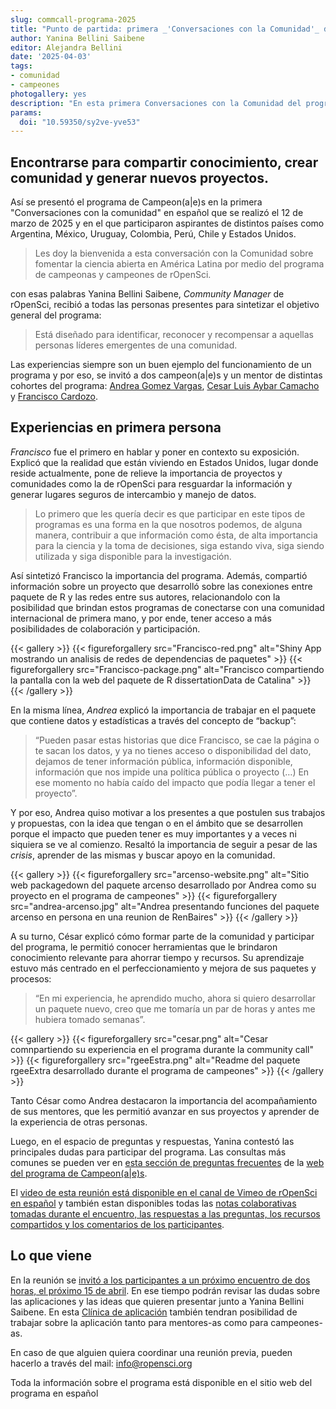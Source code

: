 ```yaml
---
slug: commcall-programa-2025
title: "Punto de partida: primera _'Conversaciones con la Comunidad'_ del programa de Campeon(a|e)s en español"
author: Yanina Bellini Saibene
editor: Alejandra Bellini
date: '2025-04-03'
tags:
- comunidad
- campeones
photogallery: yes
description: "En esta primera Conversaciones con la Comunidad del programa de Campeon(a|e)s en español, compartimos las experiencias de participantes latinoamericanos del programa."
params:
  doi: "10.59350/sy2ve-yve53"
---
```


## Encontrarse para compartir conocimiento, crear comunidad y generar nuevos proyectos. 

Así se presentó el programa de Campeon(a|e)s en la primera "Conversaciones con la comunidad" en español que se realizó el 12 de marzo de 2025 y en el que participaron aspirantes de distintos países como Argentina, México, Uruguay, Colombia, Perú, Chile y Estados Unidos.

> Les doy la bienvenida a esta conversación con la Comunidad sobre fomentar la ciencia abierta en América Latina por medio del programa de campeonas y campeones de rOpenSci.

con esas palabras Yanina Bellini Saibene, _Community Manager_ de rOpenSci, recibió a todas las personas presentes para sintetizar el objetivo general del programa: 

> Está diseñado para identificar, reconocer y recompensar a aquellas personas líderes emergentes de una comunidad.

Las experiencias siempre son un buen ejemplo del funcionamiento de un programa y por eso, se invitó a dos campeon(a|e)s y un mentor de distintas cohortes del programa: [Andrea Gomez Vargas](/es/author/andrea-gomez-vargas/), [Cesar Luis Aybar Camacho](/es/author/cesar-luis-aybar-camacho/) y [Francisco Cardozo](/es/author/francisco-cardozo/).

## Experiencias en primera persona

_Francisco_ fue el primero en hablar y poner en contexto su exposición. Explicó que la realidad que están viviendo en Estados Unidos, lugar donde reside actualmente, pone de relieve la importancia de proyectos y comunidades como la de rOpenSci para resguardar la información y generar lugares seguros de intercambio y manejo de datos.

> Lo primero que les quería decir es que participar en este tipos de programas es una forma en la que nosotros podemos, de alguna manera, contribuir a que información como ésta, de alta importancia para la ciencia y la toma de decisiones, siga estando viva, siga siendo utilizada y siga disponible para la investigación.

Así sintetizó Francisco la importancia del programa. Además, compartió información sobre un proyecto que desarrolló sobre las conexiones entre paquete de R y las redes entre sus autores, relacionandolo con la posibilidad que brindan estos programas de conectarse con una comunidad internacional de primera mano, y por ende, tener acceso a más posibilidades de colaboración y participación.

{{< gallery >}}
{{< figureforgallery src="Francisco-red.png" alt="Shiny App mostrando un analisis de redes de dependencias de paquetes" >}}
{{< figureforgallery src="Francisco-package.png" alt="Francisco compartiendo la pantalla con la web del paquete de R dissertationData de Catalina" >}}
{{< /gallery >}}

En la misma línea, _Andrea_ explicó la importancia de trabajar en el paquete que contiene datos y estadísticas a través del concepto de “backup”: 

> “Pueden pasar estas historias que dice Francisco, se cae la página o te sacan los datos, y ya no tienes acceso o disponibilidad del dato, dejamos de tener información pública, información disponible, información que nos impide una política pública o proyecto (…) En ese momento no había caído del impacto que podía llegar a tener el proyecto”.

Y por eso, Andrea quiso motivar a los presentes a que postulen sus trabajos y propuestas, con la idea que tengan o en el ámbito que se desarrollen porque el impacto que pueden tener es muy importantes y a veces ni siquiera se ve al comienzo. Resaltó la importancia de seguir a pesar de las _crisis_, aprender de las mismas y buscar apoyo en la comunidad.

{{< gallery >}}
{{< figureforgallery src="arcenso-website.png" alt="Sitio web packagedown del paquete arcenso desarrollado por Andrea como su proyecto en el programa de campeones" >}}
{{< figureforgallery src="andrea-arcenso.jpg" alt="Andrea presentando funciones del paquete arcenso en persona en una reunion de RenBaires" >}}
{{< /gallery >}}

A su turno, César explicó cómo formar parte de la comunidad y participar del programa, le permitió conocer herramientas que le brindaron conocimiento relevante para ahorrar tiempo y recursos. Su aprendizaje estuvo más centrado en el perfeccionamiento y mejora de sus paquetes y procesos: 

> “En mi experiencia, he aprendido mucho, ahora si quiero desarrollar un paquete nuevo, creo que me tomaría un par de horas y antes me hubiera tomado semanas”.

{{< gallery >}}
{{< figureforgallery src="cesar.png" alt="Cesar comnpartiendo su experiencia en el programa durante la community call" >}}
{{< figureforgallery src="rgeeEstra.png" alt="Readme del paquete rgeeExtra desarrollado durante el programa de campeones" >}}
{{< /gallery >}}

Tanto César como Andrea destacaron la importancia del acompañamiento de sus mentores, que les permitió avanzar en sus proyectos y aprender de la experiencia de otras personas.

Luego, en el espacio de preguntas y respuestas, Yanina contestó las principales dudas para participar del programa. Las consultas más comunes se pueden ver en [esta sección de preguntas frecuentes](https://ropenscilabs.github.io/ChampionsProgram/resources/faq.html) de la [web del programa de Campeon(a|e)s](). 
 
El [video de esta reunión está disponible en el canal de Vimeo de rOpenSci en español]() y también estan disponibles todas las [notas colaborativas tomadas durante el encuentro, las respuestas a las preguntas, los recursos compartidos y los comentarios de los participantes](https://ropenscilabs.github.io/ChampionsProgram/).
 
## Lo que viene

En la reunión se [invitó a los participantes a un próximo encuentro de dos horas, el próximo 15 de abril](/events/clinica-champions-2025-04/). En ese tiempo podrán revisar las dudas sobre las aplicaciones y las ideas que quieren presentar junto a Yanina Bellini Saibene. En esta [Clínica de aplicación](/events/clinica-champions-2025-04/) también tendran posibilidad de trabajar sobre la aplicación tanto para mentores-as como para campeones-as. 

En caso de que alguien quiera coordinar una reunión previa, pueden hacerlo a través del mail: info@ropensci.org

Toda la información sobre el programa está disponible en el sitio web del programa en español

